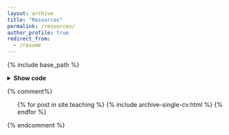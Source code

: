 ```yaml
---
layout: archive
title: "Resources"
permalink: /resources/
author_profile: true
redirect_from:
  - /resume
---
```


{% include base_path %}

<details>
  <summary><b>Show code</b></summary>

</details>

<!---
This is a comment. Below this is commented liquid syntax.
--->

{% comment%}
  <ul>{% for post in site.teaching %}
    {% include archive-single-cv.html %}
  {% endfor %}</ul>
{% endcomment %}
